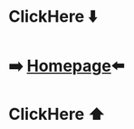 #   ClickHere     ⬇️     
# ➡️ [Homepage](https://SakurajimaMai02.github.io)⬅️
#   ClickHere     ⬆️
